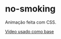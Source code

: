 # no-smoking
 Animação feita com CSS.

[Vídeo usado como base](https://www.youtube.com/watch?v=O9d4d18zaFw)
